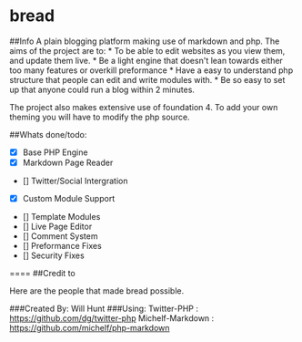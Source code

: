 bread
=====
##Info
A plain blogging platform making use of markdown and php.
The aims of the project are to:
	* To be able to edit websites as you view them, and update them live.
	* Be a light engine that doesn't lean towards either too many features or overkill preformance
	* Have a easy to understand php structure that people can edit and write modules with.
	* Be so easy to set up that anyone could run a blog within 2 minutes.

The project also makes extensive use of foundation 4. 
To add your own theming you will have to modify the php source.

##Whats done/todo:

- [X] Base PHP Engine
- [X] Markdown Page Reader
- [] Twitter/Social Intergration
- [X] Custom Module Support
- [] Template Modules
- [] Live Page Editor
- [] Comment System
- [] Preformance Fixes
- [] Security Fixes

====
##Credit to

Here are the people that made bread possible.

###Created By: 
	Will Hunt
###Using:
	Twitter-PHP : https://github.com/dg/twitter-php
	Michelf-Markdown : https://github.com/michelf/php-markdown
